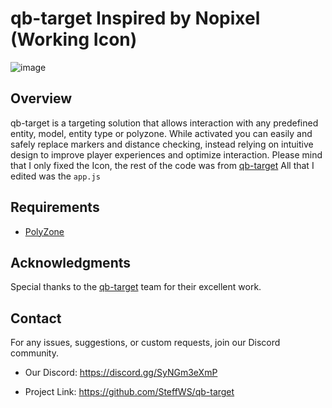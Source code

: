 # qb-target Inspired by Nopixel (Working Icon)

![image](https://github.com/SteffWS/qb-target/assets/84989476/33401528-2294-49e1-bb75-7a66c782e415)

## Overview
qb-target is a targeting solution that allows interaction with any predefined entity, model, entity type or polyzone. While activated you can easily and safely replace markers and distance checking, instead relying on intuitive design to improve player experiences and optimize interaction.
Please mind that I only fixed the Icon, the rest of the code was from [qb-target](https://github.com/qbcore-framework/qb-target)
All that I edited was the `app.js`

## Requirements
- [PolyZone](https://github.com/mkafrin/PolyZone)

## Acknowledgments
Special thanks to the [qb-target](https://github.com/qbcore-framework/qb-target) team for their excellent work.

## Contact
For any issues, suggestions, or custom requests, join our Discord community.

- Our Discord: https://discord.gg/SyNGm3eXmP

- Project Link: https://github.com/SteffWS/qb-target
